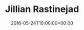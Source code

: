 ---
title: "Jillian Rastinejad"
date: 2016-05-24T10:00:00+00:00
draft: false
image: "https://ciera.northwestern.edu/wp-content/uploads/2019/06/Jillian-Rastinejad-2019-768x768.jpg"
weight: 9
layout: team
---
